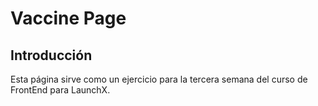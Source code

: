 # Vaccine Page
## Introducción
Esta página sirve como un ejercicio para la tercera semana del curso de FrontEnd para LaunchX.